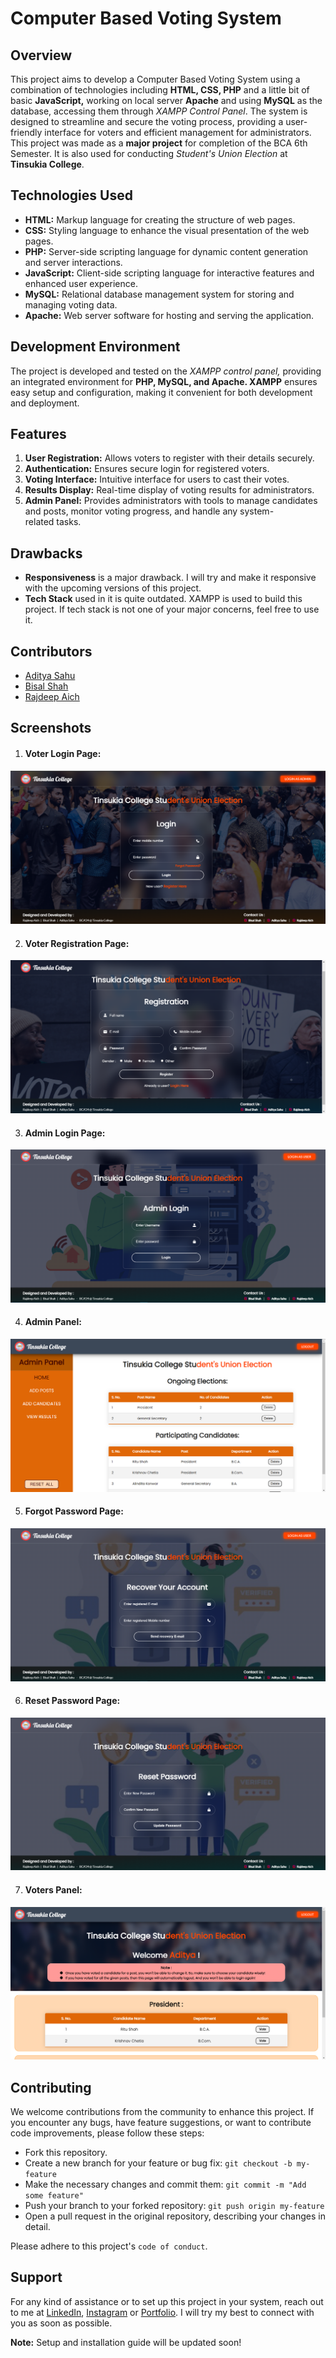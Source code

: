 # Computer Based Voting System


## Overview

This project aims to develop a Computer Based Voting System using a combination of technologies including **HTML, CSS, PHP** and a little bit of basic **JavaScript,** working on local server **Apache** and using **MySQL** as the database, accessing them through _*XAMPP Control Panel*_. The system is designed to streamline and secure the voting process, providing a user-friendly interface for voters and efficient management for administrators. This project was made as a **major project** for completion of the BCA 6th Semester. It is also used for conducting _*Student's Union Election*_ at **Tinsukia College**.


## Technologies Used

- **HTML:** Markup language for creating the structure of web pages. 
- **CSS:** Styling language to enhance the visual presentation of the web pages.
- **PHP:** Server-side scripting language for dynamic content generation and server interactions.
- **JavaScript:** Client-side scripting language for interactive features and enhanced user experience.
- **MySQL:** Relational database management system for storing and managing voting data.
- **Apache:** Web server software for hosting and serving the application.


## Development Environment

The project is developed and tested on the _*XAMPP control panel,*_ providing an integrated environment for **PHP, MySQL, and Apache. XAMPP** ensures easy setup and configuration, making it convenient for both development and deployment.


## Features

1. **User Registration:** Allows voters to register with their details securely.
2. **Authentication:** Ensures secure login for registered voters.
3. **Voting Interface:** Intuitive interface for users to cast their votes.
4. **Results Display:** Real-time display of voting results for administrators.
5. **Admin Panel:** Provides administrators with tools to manage candidates and posts, monitor voting progress, and handle any system-related tasks.


## Drawbacks

- **Responsiveness** is a major drawback. I will try and make it responsive with the upcoming versions of this project.
- **Tech Stack** used in it is quite outdated. XAMPP is used to build this project. If tech stack is not one of your major concerns, feel free to use it.


## Contributors

- [Aditya Sahu](https://www.instagram.com/adityasahu395/)
- [Bisal Shah](https://www.instagram.com/kunal__shah1/)
- [Rajdeep Aich](https://www.instagram.com/_.rjdp_/)


## Screenshots

1. #### Voter Login Page:
![User Login Page](https://raw.githubusercontent.com/Rjdp24/Com-Based-Voting-System/main/Resources/Screenshots/User_Login_Page.png)

2. #### Voter Registration Page:
![User Registration Page](https://raw.githubusercontent.com/Rjdp24/Com-Based-Voting-System/main/Resources/Screenshots/User_Registration_Page.png)

3. #### Admin Login Page:
![Admin Login Page](https://raw.githubusercontent.com/Rjdp24/Com-Based-Voting-System/main/Resources/Screenshots/Admin_Login_Page.png)

4. #### Admin Panel:
![Admin Panel Home Page](https://raw.githubusercontent.com/Rjdp24/Com-Based-Voting-System/main/Resources/Screenshots/Admin_Panel_Homepage.png)

5. #### Forgot Password Page:
![Forgot Password Page](https://raw.githubusercontent.com/Rjdp24/Com-Based-Voting-System/main/Resources/Screenshots/Forget_Password_Page%20.png)

6. #### Reset Password Page:
![Reset Password Page](https://raw.githubusercontent.com/Rjdp24/Com-Based-Voting-System/main/Resources/Screenshots/Reset_Password_Page.png)

7. #### Voters Panel:
![Voters Panel Page](https://raw.githubusercontent.com/Rjdp24/Com-Based-Voting-System/main/Resources/Screenshots/Voters_Panel_Page.png)


## Contributing

We welcome contributions from the community to enhance this project. If you encounter any bugs, have feature suggestions, or want to contribute code improvements, please follow these steps:
- Fork this repository.
- Create a new branch for your feature or bug fix: `git checkout -b my-feature`
- Make the necessary changes and commit them: `git commit -m "Add some feature"`
- Push your branch to your forked repository: `git push origin my-feature`
- Open a pull request in the original repository, describing your changes in detail.

Please adhere to this project's `code of conduct`.


## Support

For any kind of assistance or to set up this project in your system, reach out to me at [LinkedIn](www.linkedin.com/in/bisal-shah-b8bb9b2a1),
[Instagram](https://www.instagram.com/kunal__shah1/) or 
[Portfolio](https://shahbisal.github.io/PORTFOLIO1/). I will try my best to connect with you as soon as possible.

**Note:** Setup and installation guide will be updated soon!

